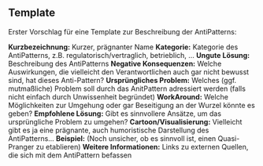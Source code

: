 ## Template
Erster Vorschlag für eine Template zur Beschreibung der AntiPatterns:

**Kurzbezeichnung:** Kurzer, prägnanter Name
**Kategorie:** Kategorie des AntiPatterns, z.B. regulatorisch/vertraglich, betrieblich, ...
**Ungute Lösung:** Beschreibung des AntiPatterns
**Negative Konsequenzen:** Welche Auswirkungen, die vielleicht den Verantwortlichen auch gar nicht bewusst sind, hat dieses Anti-Pattern?
**Ursprüngliches Problem:** Welches (ggf. mutmaßliche) Problem soll durch das AnitPattern adressiert werden (falls nicht einfach durch Unwissenheit begründet)
**WorkAround:** Welche Möglichkeiten zur Umgehung oder gar Beseitigung an der Wurzel könnte es geben?
**Empfohlene Lösung:** Gibt es sinnvollere Ansätze, um das ursprüngliche Problem zu umgehen?
**Cartoon/Visualisierung:** Vielleicht gibt es ja eine prägnante, auch humoristische Darstellung des AntiPatterns...
**Beispiel:** (Noch unsicher, ob es sinnvoll ist, einen Quasi-Pranger zu etablieren)
**Weitere Informationen:** Links zu externen Quellen, die sich mit dem AntiPattern befassen
